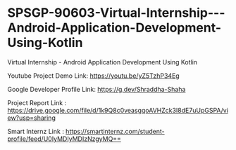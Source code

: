# SPSGP-90603-Virtual-Internship---Android-Application-Development-Using-Kotlin
Virtual Internship - Android Application Development Using Kotlin

Youtube Project Demo Link:
https://youtu.be/yZ5TzhP34Eg

Google Developer Profile Link:
https://g.dev/Shraddha-Shaha

Project Report Link :
https://drive.google.com/file/d/1k9Q8c0veasgqoAVHZck3I8dE7uUpGSPA/view?usp=sharing

Smart Internz Link :
https://smartinternz.com/student-profile/feed/U0IyMDIyMDIzNzgyMQ==
